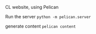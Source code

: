 CL website, using Pelican

Run the server
`python -m pelican.server`

generate content
`pelican content`